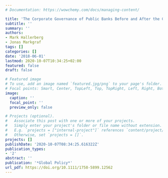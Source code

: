 ```yaml
---
# Documentation: https://wowchemy.com/docs/managing-content/

title: 'The Corporate Governance of Public Banks Before and After the Global Financial Crisis: Examples from Germany, Italy, and Spain.'
subtitle: ''
summary: ''
authors:
- Mark Hallerberg
- Jonas Markgraf
tags: []
categories: []
date: '2018-06-01'
lastmod: 2020-10-07T10:34:25+02:00
featured: false
draft: false

# Featured image
# To use, add an image named `featured.jpg/png` to your page's folder.
# Focal points: Smart, Center, TopLeft, Top, TopRight, Left, Right, BottomLeft, Bottom, BottomRight.
image:
  caption: ''
  focal_point: ''
  preview_only: false

# Projects (optional).
#   Associate this post with one or more of your projects.
#   Simply enter your project's folder or file name without extension.
#   E.g. `projects = ["internal-project"]` references `content/project/deep-learning/index.md`.
#   Otherwise, set `projects = []`.
projects: []
publishDate: '2020-10-07T08:34:25.616322Z'
publication_types:
- '2'
abstract: ''
publication: '*Global Policy*'
url_pdf: https://doi.org/10.1111/1758-5899.12562
---
```

